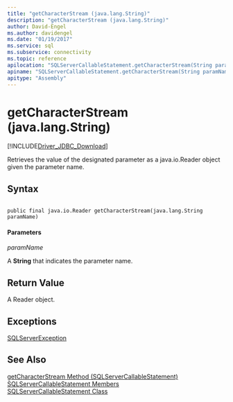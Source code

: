 ```yaml
---
title: "getCharacterStream (java.lang.String)"
description: "getCharacterStream (java.lang.String)"
author: David-Engel
ms.author: davidengel
ms.date: "01/19/2017"
ms.service: sql
ms.subservice: connectivity
ms.topic: reference
apilocation: "SQLServerCallableStatement.getCharacterStream(String paramName)"
apiname: "SQLServerCallableStatement.getCharacterStream(String paramName)"
apitype: "Assembly"
---
```

# getCharacterStream (java.lang.String)
[!INCLUDE[Driver_JDBC_Download](../../../includes/driver_jdbc_download.md)]

  Retrieves the value of the designated parameter as a java.io.Reader object given the parameter name.  
  
## Syntax  
  
```  
  
public final java.io.Reader getCharacterStream(java.lang.String paramName)  
```  
  
#### Parameters  
 *paramName*  
  
 A **String** that indicates the parameter name.  
  
## Return Value  
 A Reader object.  
  
## Exceptions  
 [SQLServerException](../../../connect/jdbc/reference/sqlserverexception-class.md)  
  
## See Also  
 [getCharacterStream Method &#40;SQLServerCallableStatement&#41;](../../../connect/jdbc/reference/getcharacterstream-method-sqlservercallablestatement.md)   
 [SQLServerCallableStatement Members](../../../connect/jdbc/reference/sqlservercallablestatement-members.md)   
 [SQLServerCallableStatement Class](../../../connect/jdbc/reference/sqlservercallablestatement-class.md)  
  
  
